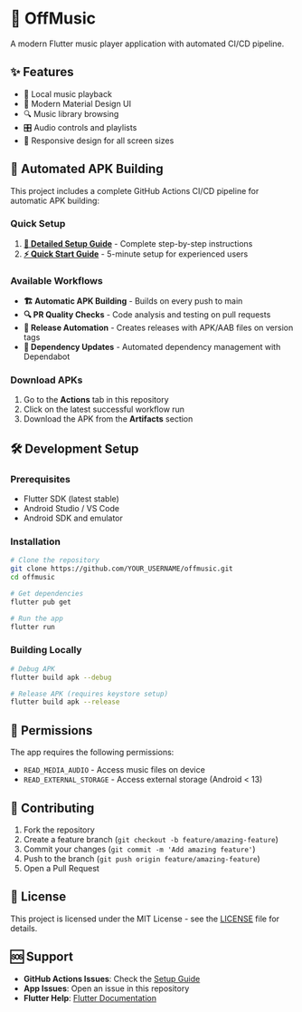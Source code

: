 # 🎵 OffMusic

A modern Flutter music player application with automated CI/CD pipeline.

## ✨ Features

- 🎵 Local music playback
- 📱 Modern Material Design UI
- 🔍 Music library browsing
- 🎛️ Audio controls and playlists
- 📱 Responsive design for all screen sizes

## 🚀 Automated APK Building

This project includes a complete GitHub Actions CI/CD pipeline for automatic APK building:

### Quick Setup
1. **[📖 Detailed Setup Guide](GITHUB_ACTIONS_SETUP.md)** - Complete step-by-step instructions
2. **[⚡ Quick Start Guide](.github/QUICK_START.md)** - 5-minute setup for experienced users

### Available Workflows
- **🏗️ Automatic APK Building** - Builds on every push to main
- **🔍 PR Quality Checks** - Code analysis and testing on pull requests
- **🚀 Release Automation** - Creates releases with APK/AAB files on version tags
- **🔄 Dependency Updates** - Automated dependency management with Dependabot

### Download APKs
1. Go to the **Actions** tab in this repository
2. Click on the latest successful workflow run
3. Download the APK from the **Artifacts** section

## 🛠️ Development Setup

### Prerequisites
- Flutter SDK (latest stable)
- Android Studio / VS Code
- Android SDK and emulator

### Installation
```bash
# Clone the repository
git clone https://github.com/YOUR_USERNAME/offmusic.git
cd offmusic

# Get dependencies
flutter pub get

# Run the app
flutter run
```

### Building Locally
```bash
# Debug APK
flutter build apk --debug

# Release APK (requires keystore setup)
flutter build apk --release
```

## 📱 Permissions

The app requires the following permissions:
- `READ_MEDIA_AUDIO` - Access music files on device
- `READ_EXTERNAL_STORAGE` - Access external storage (Android < 13)

## 🤝 Contributing

1. Fork the repository
2. Create a feature branch (`git checkout -b feature/amazing-feature`)
3. Commit your changes (`git commit -m 'Add amazing feature'`)
4. Push to the branch (`git push origin feature/amazing-feature`)
5. Open a Pull Request

## 📄 License

This project is licensed under the MIT License - see the [LICENSE](LICENSE) file for details.

## 🆘 Support

- **GitHub Actions Issues**: Check the [Setup Guide](GITHUB_ACTIONS_SETUP.md#-troubleshooting)
- **App Issues**: Open an issue in this repository
- **Flutter Help**: [Flutter Documentation](https://docs.flutter.dev/)
